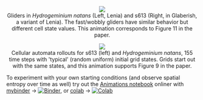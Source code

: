 <p align="center">
<img src="https://raw.githubusercontent.com/riveSunder/yuca/master/assets/supplemental_artifact_2_gliders.gif"><br>
Gliders in <em>Hydrogeminium natans</em> (Left, Lenia) and s613 (Right, in Glaberish, a variant of Lenia). The fast/wobbly gliders have similar behavior but different cell state values. This animation corresponds to Figure 11 in the paper. 
</p>




<p align="center">
<img src="https://raw.githubusercontent.com/riveSunder/yuca/master/assets/glaberish/random_init_s613_gem.gif"><br>
Cellular automata rollouts for s613 (left) and <em>Hydrogeminium natans</em>, 155 time steps with 'typical' (random uniform) initial grid states. Grids start out with the same states, and this animation supports Figure 9 in the paper.
 </p>
  
  To experiment with your own starting conditions (and observe spatial entropy over time as well) try out the [Animations notebook](https://github.com/riveSunder/yuca/blob/master/notebooks/glaberish_animations.ipynb) onliner with [mybinder](https://mybinder.org/v2/gh/rivesunder/yuca/master?labpath=notebooks%2Fglaberish_animations.ipynb) -> [![Binder](https://mybinder.org/badge_logo.svg)](https://mybinder.org/v2/gh/rivesunder/yuca/master?labpath=notebooks%2Fglaberish_animations.ipynb), or [colab](https://colab.research.google.com/github/rivesunder/yuca/blob/master/notebooks/glaberish_animations.ipynb) -> [![Colab](https://colab.research.google.com/assets/colab-badge.svg)](https://colab.research.google.com/github/rivesunder/yuca/blob/master/notebooks/glaberish_animations.ipynb) 



